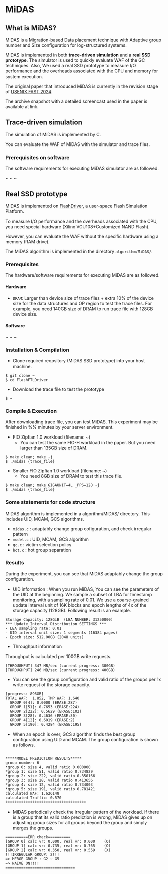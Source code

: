 # MiDAS


## What is MiDAS?
MiDAS is a Migration-based Data placement technique with Adaptive group number and Size configuration for log-structured systems. 

MiDAS is implemented in both **trace-driven simulation** and a **real SSD prototype**. The simulator is used to quickly evaluate WAF of the GC techniques. Also, We used a real SSD prototype to measure I/O performance and the overheads associated with the CPU and memory for system execution.

The original paper that introduced MiDAS is currently in the revision stage of [USENIX FAST 2024](https://www.usenix.org/conference/fast24).

The archive snapshot with a detailed screencast used in the paper is available at ~~link~~.


## Trace-driven simulation
The simulation of MiDAS is implemented by C. 

You can evaluate the WAF of MiDAS with the simulator and trace files.


### Prerequisites on software
The software requirements for executing MiDAS simulator are as followed.

~
~
~

## Real SSD prototype
MiDAS is implemented on [FlashDriver](https://github.com/dgist-datalab/FlashFTLDriver), a user-space Flash Simulation Platform.

To measure I/O performance and the overheads associated with the CPU, you need special hardware (Xilinx VCU108+Customized NAND Flash).

However, you can evaluate the WAF without the specific hardware using a memory (RAM drive).

The MiDAS algorithm is implemented in the directory `algorithm/MiDAS/`.


### Prerequisites
The hardware/software requirements for executing MiDAS are as followed.


#### Hardware
* `DRAM`: Larger than device size of trace files + extra 10% of the device size for the data structures and OP region to test the trace files. For example, you need 140GB size of DRAM to run trace file with 128GB device size.


#### Software
~
~
~


### Installation & Compilation
* Clone required reopsitory (MiDAS SSD prototype) into your host machine.
```
$ git clone ~
$ cd FlashFTLDriver
```

* Download the trace file to test the prototype
```
$ ~
```


### Compile & Execution
After downloading trace file, you can test MiDAS. This experiment may be finished in %% minutes by your server environment.

* FIO Zipfian 1.0 workload (filename: ~)
   * You can test the same FIO-H workload in the paper. But you need larger than 135GB size of DRAM.

```
$ make clean; make -j
$ ./midas {trace_file}
```

* Smaller FIO Zipfian 1.0 workload (filename: ~)
   * You need 8GB size of DRAM to test this trace file.
```
$ make clean; make GIGAUNIT=4L _PPS=128 -j
$ ./midas {trace_file}
``` 


### Some statements for code structure
MiDAS algorithm is implemented in a algorithm/MiDAS/ directory.
This includes UID, MCAM, GCS algorithms.
- `midas.c`     : adaptably change group cofiguration, and check irregular pattern
- `model.c`     : UID, MCAM, GCS algorithm
- `gc.c`        : victim selection policy
- `hot.c`       : hot group separation


### Results
During the experiment, you can see that MiDAS adaptably change the group configuration.


* UID information : When you run MiDAS, You can see the parameters of the UID at the beginning. 
We sample a subset of LBA for timestamp monitoring, with a sampling rate of 0.01. 
We use a coarse-grained update interval unit of 16K blocks and epoch lengths of 4x of the storage capacity (128GB).
Following result is an example.

```
Storage Capacity: 128GiB  (LBA NUMBER: 31250000)
*** Update Interval Distribution SETTINGS ***
- LBA sampling rate: 0.01
- UID interval unit size: 1 segments (16384 pages)
- Epoch size: 512.00GB (2048 units)
```


* Throughput information

Throughput is calculated per 100GB write requests.

```
[THROUGHPUT] 347 MB/sec (current progress: 300GB)
[THROUGHPUT] 246 MB/sec (current progress: 400GB)
```


* You can see the group configuration and valid ratio of the groups per 1x write request of the storage capacity.

```
[progress: 896GB]
TOTAL WAF:	1.852, TMP WAF:	1.640
  GROUP 0[4]: 0.0000 (ERASE:287)
  GROUP 1[51]: 0.7653 (ERASE:224)
  GROUP 2[222]: 0.5629 (ERASE:102)
  GROUP 3[28]: 0.4636 (ERASE:30)
  GROUP 4[12]: 0.6019 (ERASE:2)
  GROUP 5[190]: 0.4284 (ERASE:195)

```


* When an epoch is over, GCS algorithm finds the best group configuration using UID and MCAM. The group configuration is shown as follows.

```

*****MODEL PREDICTION RESULTS*****
group number: 6
*group 0: size 4, valid ratio 0.000000
*group 1: size 51, valid ratio 0.734829
*group 2: size 222, valid ratio 0.350166
*group 3: size 28, valid ratio 0.413656
*group 4: size 12, valid ratio 0.734003
*group 5: size 191, valid ratio 0.781421
calculated WAF: 1.626148
calculated Traffic: 0.570
************************************
```


* MiDAS periodically check the irregular pattern of the workload. If there is a group that its valid ratio prediction is wrong, MiDAS gives up on adjusting group sizes for all groups beyond the group and simply merges the groups.

```
==========ERR check==========
[GROUP 0] calc vr: 0.000, real vr: 0.000	(O)
[GROUP 1] calc vr: 0.735, real vr: 0.765	(O)
[GROUP 2] calc vr: 0.350, real vr: 0.559	(X)
!!!IRREGULAR GROUP: 2!!!
=> MERGE GROUP : G2 ~ G5
=> NAIVE ON!!!!
===============================
```

